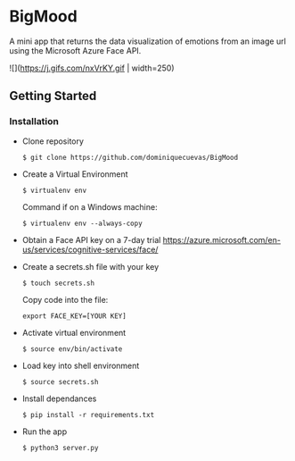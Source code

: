 # BigMood
A mini app that returns the data visualization of emotions from an image url using the Microsoft Azure Face API.

![](https://j.gifs.com/nxVrKY.gif | width=250)

## Getting Started
### Installation
* Clone repository

    `$ git clone https://github.com/dominiquecuevas/BigMood`

* Create a Virtual Environment

    `$ virtualenv env`

    Command if on a Windows machine:

    `$ virtualenv env --always-copy`

* Obtain a Face API key on a 7-day trial https://azure.microsoft.com/en-us/services/cognitive-services/face/

* Create a secrets.sh file with your key

    `$ touch secrets.sh`

    Copy code into the file:

    ```export FACE_KEY=[YOUR KEY]```

* Activate virtual environment

    `$ source env/bin/activate`

* Load key into shell environment

    `$ source secrets.sh`

* Install dependances

    `$ pip install -r requirements.txt`

* Run the app

    `$ python3 server.py`
